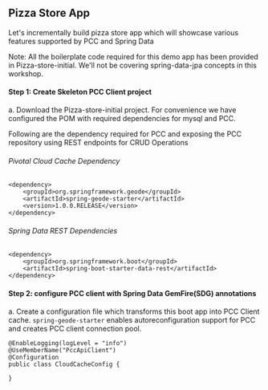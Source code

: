 ## Pizza Store App

Let's incrementally build pizza store app which will showcase various features supported by PCC and Spring Data

Note: All the boilerplate code required for this demo app has been provided in Pizza-store-initial. We'll not be covering spring-data-jpa concepts in this workshop.

#### Step 1: Create Skeleton PCC Client project

a. Download the Pizza-store-initial project. For convenience we have configured the POM with required dependencies for mysql and PCC. 

Following are the dependency required for PCC and exposing the PCC repository using REST endpoints for CRUD Operations

###### Pivotal Cloud Cache Dependency

```
<dependency>
	<groupId>org.springframework.geode</groupId>
	<artifactId>spring-geode-starter</artifactId>
	<version>1.0.0.RELEASE</version>
</dependency>

```

###### Spring Data REST Dependencies

```
<dependency>
	<groupId>org.springframework.boot</groupId>
	<artifactId>spring-boot-starter-data-rest</artifactId>
</dependency>

```

#### Step 2: configure PCC client with Spring Data GemFire(SDG) annotations

a. Create a configuration file which transforms this boot app into PCC Client cache. `spring-geode-starter` enables autoreconfiguration support for PCC and creates PCC client connection pool.

```
@EnableLogging(logLevel = "info")
@UseMemberName("PccApiClient")
@Configuration
public class CloudCacheConfig {

}
```

